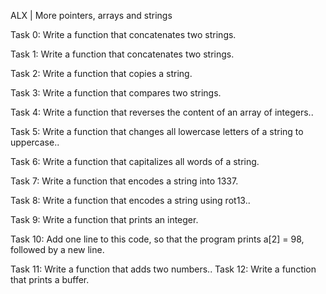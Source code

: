 ALX | More pointers, arrays and strings

Task 0: Write a function that concatenates two strings.

Task 1: Write a function that concatenates two strings.

Task 2: Write a function that copies a string.

Task 3: Write a function that compares two strings.

Task 4: Write a function that reverses the content of an array of integers..

Task 5: Write a function that changes all lowercase letters of a string to uppercase..

Task 6: Write a function that capitalizes all words of a string.

Task 7: Write a function that encodes a string into 1337.

Task 8: Write a function that encodes a string using rot13..

Task 9: Write a function that prints an integer.

Task 10: Add one line to this code, so that the program prints a[2] = 98, followed by a new line.

Task 11: Write a function that adds two numbers..
Task 12: Write a function that prints a buffer.
